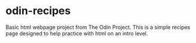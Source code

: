 # odin-recipes

Basic html webpage project from The Odin Project. This is a simple
recipes page designed to help practice with html on an intro level.